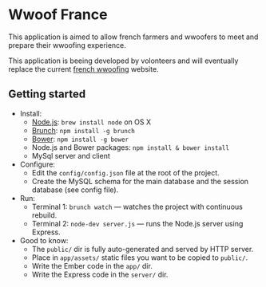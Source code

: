 # Wwoof France

This application is aimed to allow french farmers and wwoofers to meet and prepare their wwoofing experience.

This application is beeing developed by volonteers and will eventually replace the current [french wwoofing](http://www.wwoof.fr) website.

## Getting started
* Install:
    * [Node.js](http://nodejs.org): `brew install node` on OS X
    * [Brunch](http://brunch.io): `npm install -g brunch`
    * [Bower](http://bower.io): `npm install -g bower`
    * Node.js and Bower packages: `npm install & bower install`
    * MySql server and client
* Configure:
    * Edit the `config/config.json` file at the root of the project.
    * Create the MySQL schema for the main database and the session database (see config file).
* Run:
    * Terminal 1: `brunch watch` — watches the project with continuous rebuild.
    * Terminal 2: `node-dev server.js` — runs the Node.js server using Express.
* Good to know:
    * The `public/` dir is fully auto-generated and served by HTTP server.
    * Place in `app/assets/` static files you want to be copied to `public/`.
    * Write the Ember code in the `app/` dir.
    * Write the Express code in the `server/` dir.